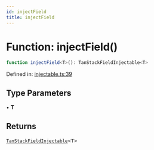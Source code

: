 ```yaml
---
id: injectField
title: injectField
---
```


<!-- DO NOT EDIT: this page is autogenerated from the type comments -->

# Function: injectField()

```ts
function injectField<T>(): TanStackFieldInjectable<T>
```

Defined in: [injectable.ts:39](https://github.com/TanStack/form/blob/main/packages/angular-form/src/injectable.ts#L39)

## Type Parameters

• **T**

## Returns

[`TanStackFieldInjectable`](../../classes/tanstackfieldinjectable.md)\<`T`\>
